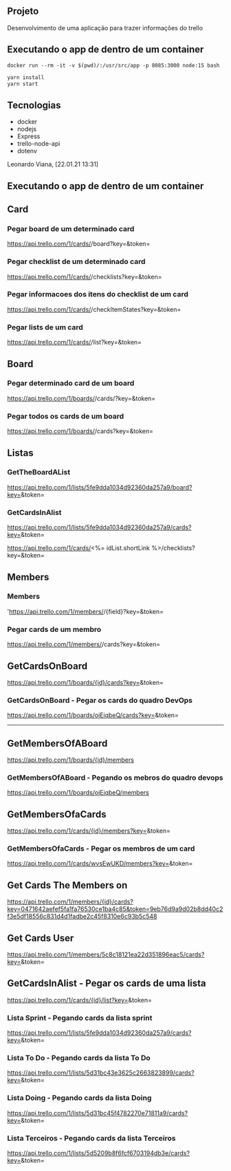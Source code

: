 ## Projeto
Desenvolvimento de uma aplicação para trazer informações do trello

## Executando o app de dentro de um container
`docker run --rm -it -v $(pwd)/:/usr/src/app -p 8085:3000 node:15 bash`

``` bash
yarn install
yarn start
```
## Tecnologias
- docker
- nodejs
- Express
- trello-node-api
- dotenv

Leonardo Viana, [22.01.21 13:31]
## Executando o app de dentro de um container

## Card

### Pegar board de um determinado card
https://api.trello.com/1/cards/<card>/board?key=<key>&token=<token>

### Pegar checklist de um determinado card
https://api.trello.com/1/cards/<card>/checklists?key=<key>&token=<token>

### Pegar informacoes dos itens do checklist de um card
https://api.trello.com/1/cards/<card>/checkItemStates?key=<key>&token=<token>

### Pegar lists de um card
https://api.trello.com/1/cards/<card>/list?key=<key>&token=<token>

## Board

### Pegar determinado card de um board
https://api.trello.com/1/boards/<board>/cards/<card>?key=<key>&token=<token>

### Pegar todos os cards de um board
https://api.trello.com/1/boards/<board>/cards?key=<key>&token=<token>

## Listas
### GetTheBoardAList
https://api.trello.com/1/lists/5fe9dda1034d92360da257a9/board?key=<key>&token=<token>

### GetCardsInAlist
https://api.trello.com/1/lists/5fe9dda1034d92360da257a9/cards?key=<key>&token=<token>


https://api.trello.com/1/cards/<%= idList.shortLink %>/checklists?key=<key>&token=<token>

## Members

### Members
'https://api.trello.com/1/members/<id>/{field}?key=<key>&token=<token>

### Pegar cards de um membro
https://api.trello.com/1/members/<id>/cards?key=<key>&token=<token>


## GetCardsOnBoard
https://api.trello.com/1/boards/{id}/cards?key=<key>&token=<token>

### GetCardsOnBoard - Pegar os cards do quadro DevOps
https://api.trello.com/1/boards/ojEiqbeQ/cards?key=<key>&token=<token>

---
## GetMembersOfABoard
https://api.trello.com/1/boards/{id}/members

### GetMembersOfABoard - Pegando os mebros do quadro devops
https://api.trello.com/1/boards/ojEiqbeQ/members

## GetMembersOfaCards
https://api.trello.com/1/cards/{id}/members?key=<key>&token=<token>

### GetMembersOfaCards - Pegar os membros de um card
https://api.trello.com/1/cards/wvsEwUKD/members?key=<key>&token=<token>

## Get Cards The Members on
https://api.trello.com/1/members/{id}/cards?key=0471642aefef5fa1fa76530ce1ba4c85&token=9eb76d9a9d02b8dd40c2f3e5df18556c831d4d1fadbe2c45f8310e6c93b5c548

## Get Cards User
https://api.trello.com/1/members/5c8c18121ea22d351896eac5/cards?key=<key>&token=<token>


## GetCardsInAlist - Pegar os cards de uma lista
https://api.trello.com/1/cards/{id}/list?key=<key>&token=<token>


### Lista Sprint  - Pegando cards da lista sprint
https://api.trello.com/1/lists/5fe9dda1034d92360da257a9/cards?key=<key>&token=<token>

### Lista To Do - Pegando cards da lista To Do
https://api.trello.com/1/lists/5d31bc43e3625c2663823899/cards?key=<key>&token=<token>
### Lista Doing - Pegando cards da lista Doing
https://api.trello.com/1/lists/5d31bc45f4782270e71811a9/cards?key=<key>&token=<token>

### Lista Terceiros - Pegando cards da lista Terceiros
https://api.trello.com/1/lists/5d5209b8f6fcf6703194db3e/cards?key=<key>&token=<token>